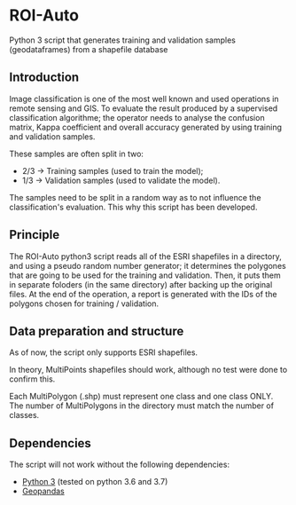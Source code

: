 # ROI-Auto
Python 3 script that generates training and validation samples (geodataframes) from a shapefile database

## Introduction

Image classification is one of the most  well known and used operations in remote sensing and GIS.
To evaluate the result produced by a supervised classification algorithme; the operator needs to analyse the confusion matrix, Kappa coefficient and overall accuracy generated by using training and validation samples.

These samples are often split in two:

  * 2/3 &rarr; Training samples (used to train the model);
  * 1/3 &rarr; Validation samples (used to validate the model).

The samples need to be split in a random way as to not influence the classification's evaluation.
This why this script has been developed.

## Principle

The ROI-Auto python3 script reads all of the ESRI shapefiles in a directory, and using a pseudo random number generator; it determines the polygones that are going to be used for the training and validation. Then, it puts them in separate foloders (in the same directory) after backing up the original files.
At the end of the operation, a report is generated with the IDs of the polygons chosen for training / validation.

## Data preparation and structure

As of now, the script only supports ESRI shapefiles.

In theory, MultiPoints shapefiles should work, although no test were done to confirm this.

Each MultiPolygon (.shp) must represent one class and one class ONLY.
The number of MultiPolygons in the directory must match the number of classes.

## Dependencies

The script will not work without the following dependencies:

  * [Python 3](https://www.python.org/) (tested on python 3.6 and 3.7)
  * [Geopandas](http://geopandas.org/)

